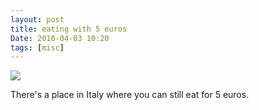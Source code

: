 ```yaml
---
layout: post
title: eating with 5 euros
Date: 2010-04-03 10:20
tags: [misc]
---
```

 

![](http://dl.dropbox.com/u/179731/492953769.jpg)

There's a place in Italy where you can still eat for 5 euros.
